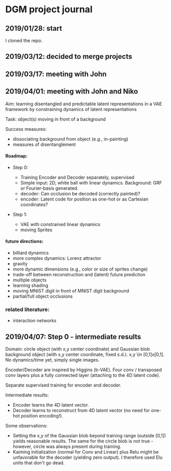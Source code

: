 # DGM project journal

## 2019/01/28: start

I cloned the repo.


## 2019/03/12: decided to merge projects

## 2019/03/17: meeting with John

## 2019/04/01: meeting with John and Niko

Aim: learning disentangled and predictable latent representations in a VAE framework by constraining dynamics of latent representations

Task: object(s) moving in front of a background

Success measures:
- dissociating background from object (e.g., in-painting)
- measures of disentanglement

#### Roadmap:
- Step 0:
  - Training Encoder and Decoder separately, supervised
  - Simple input: 2D, white ball with linear dynamics. Background: GRF or Fourier-basis generated.
  - decoder: Can occlusion be decoded (correctly painted)?
  - encoder: Latent code for position as one-hot or as Cartesian coordinates?

- Step 1:
  - VAE with constrained linear dynamics
  - moving Sprites


#### future directions:
- billiard dynamics
- more complex dynamics: Lorenz attractor
- gravity
- more dynamic dimensions (e.g., color or  size of sprites change)
- trade-off between reconstruction and (latent) future prediction
- multiple objects
- learning shading
- moving MNIST digit in front of MNIST digit background
- partial/full object occlusions

### related literature:
- interaction networks

## 2019/04/07: Step 0 - intermediate results

Domain: circle object (with x,y center coordinate) and Gaussian blob background object (with x,y center coordinate, fixed s.d.). x,y \in [0,1]x[0,1]. No dynamics/time yet, simply single images.

Encoder/Decoder are inspired by Higgins (b-VAE). Four conv / transposed conv layers plus a fully connected layer (attaching to the 4D latent code). 

Separate supervised training for encoder and decoder.

Intermediate results:

- Encoder learns the 4D latent vector.
- Decoder learns to reconstruct from 4D latent vector (no need for one-hot position encoding!).

Some observations:
- Setting the x,y of the Gaussian blob beyond training range (outside [0,1]) yields reasonable results. The same for the circle blob is not true - however, circle was always present during training. 
- Kaiming initialization (normal for Conv and Linear) plus Relu might be unfavorable for the decoder (yielding zero output). I therefore used Elu units that don't go dead.


